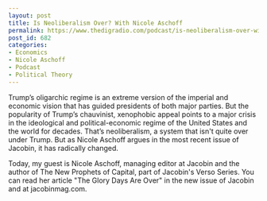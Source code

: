 ```yaml
---
layout: post
title: Is Neoliberalism Over? With Nicole Aschoff
permalink: https://www.thedigradio.com/podcast/is-neoliberalism-over-with-nicole-aschoff/index.html
post_id: 682
categories: 
- Economics
- Nicole Aschoff
- Podcast
- Political Theory
---
```


Trump’s oligarchic regime is an extreme version of the imperial and economic vision that has guided presidents of both major parties. But the popularity of Trump’s chauvinist, xenophobic appeal points to a major crisis in the ideological and political-economic regime of the United States and the world for decades. That’s neoliberalism, a system that isn't quite over under Trump. But as Nicole Aschoff argues in the most recent issue of Jacobin, it has radically changed. 

Today, my guest is Nicole Aschoff, managing editor at Jacobin and the author of The New Prophets of Capital, part of Jacobin's Verso Series. You can read her article "The Glory Days Are Over" in the new issue of Jacobin and at jacobinmag.com.